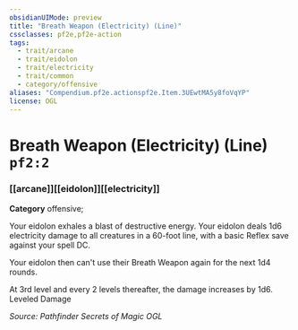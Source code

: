```yaml
---
obsidianUIMode: preview
title: "Breath Weapon (Electricity) (Line)"
cssclasses: pf2e,pf2e-action
tags:
  - trait/arcane
  - trait/eidolon
  - trait/electricity
  - trait/common
  - category/offensive
aliases: "Compendium.pf2e.actionspf2e.Item.3UEwtMA5y8foVqYP"
license: OGL
---
```

# Breath Weapon (Electricity) (Line) `pf2:2`

### [[arcane]][[eidolon]][[electricity]]

**Category** offensive; 




Your eidolon exhales a blast of destructive energy. Your eidolon deals 1d6 electricity damage to all creatures in a 60-foot line, with a basic Reflex save against your spell DC.

Your eidolon then can't use their Breath Weapon again for the next 1d4 rounds.

At 3rd level and every 2 levels thereafter, the damage increases by 1d6. Leveled Damage

*Source: Pathfinder Secrets of Magic*
*OGL*